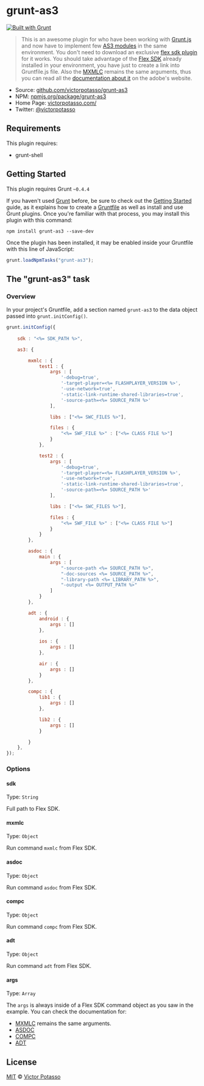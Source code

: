 # grunt-as3
[![Built with Grunt](https://cdn.gruntjs.com/builtwith.png)](http://gruntjs.com/)

> This is an awesome plugin for who have been working with [Grunt.js](http://gruntjs.com/) and now have to implement few [AS3 modules](http://help.adobe.com/en_US/FlashPlatform/reference/actionscript/3/) in the same environment. You don't need to download an exclusive [flex sdk plugin](https://github.com/JamesMGreene/node-flex-sdk) for it works. You should take advantage of the [Flex SDK](http://www.adobe.com/devnet/flex/flex-sdk-download.html) already installed in your environment, you have just to create a link into Gruntfile.js file. Also the [MXMLC](http://help.adobe.com/en_US/flex/using/WS2db454920e96a9e51e63e3d11c0bf69084-7fcc.html) remains the same arguments, thus you can read all the [documentation about it](http://help.adobe.com/en_US/flex/using/WS2db454920e96a9e51e63e3d11c0bf69084-7fcc.html) on the adobe's website.

* Source: [github.com/victorpotasso/grunt-as3](https://github.com/victorpotasso/grunt-as3)
* NPM: [npmjs.org/package/grunt-as3](https://www.npmjs.org/package/grunt-as3)
* Home Page: [victorpotasso.com/](http://www.victorpotasso.com)
* Twitter: [@victorpotasso](https://twitter.com/victorpotasso)

## Requirements

This plugin requires:
+ grunt-shell

## Getting Started
This plugin requires Grunt `~0.4.4`

If you haven't used [Grunt](http://gruntjs.com/) before, be sure to check out the [Getting Started](http://gruntjs.com/getting-started) guide, as it explains how to create a [Gruntfile](http://gruntjs.com/sample-gruntfile) as well as install and use Grunt plugins. Once you're familiar with that process, you may install this plugin with this command:

```shell
npm install grunt-as3 --save-dev
```

Once the plugin has been installed, it may be enabled inside your Gruntfile with this line of JavaScript:

```js
grunt.loadNpmTasks("grunt-as3");
```

## The "grunt-as3" task

### Overview
In your project's Gruntfile, add a section named `grunt-as3` to the data object passed into `grunt.initConfig()`.

```js
grunt.initConfig({
    
    sdk : "<%= SDK_PATH %>",

    as3: {

        mxmlc : {
            test1 : {
                args : [
                    '-debug=true',
                    '-target-player=<%= FLASHPLAYER_VERSION %>',
                    '-use-network=true',
                    '-static-link-runtime-shared-libraries=true',
                    '-source-path=<%= SOURCE_PATH %>'
                ],

                libs : ["<%= SWC_FILES %>"],

                files : {            
                    "<%= SWF_FILE %>" : ["<%= CLASS FILE %>"]
                }
            },

            test2 : {
                args : [
                    '-debug=true',
                    '-target-player=<%= FLASHPLAYER_VERSION %>',
                    '-use-network=true',
                    '-static-link-runtime-shared-libraries=true',
                    '-source-path=<%= SOURCE_PATH %>'
                ],

                libs : ["<%= SWC_FILES %>"],

                files : {            
                    "<%= SWF_FILE %>" : ["<%= CLASS FILE %>"]
                }
            }
        },

        asdoc : {
            main : {
                args : [
                    "-source-path <%= SOURCE_PATH %>",
                    "-doc-sources <%= SOURCE_PATH %>", 
                    "-library-path <%= LIBRARY_PATH %>",
                    "-output <%= OUTPUT_PATH %>"
                ]
            }
        },

        adt : {
            android : {
                args : []
            },
            
            ios : {
                args : []
            },

            air : {
                args : []
            }
        },

        compc : {
            lib1 : {
                args : []
            },

            lib2 : {
                args : []
            }

        }
    },
});
```

### Options

#### sdk
Type: `String`

Full path to Flex SDK.

#### mxmlc
Type: `Object`

Run command `mxmlc` from Flex SDK.

#### asdoc
Type: `Object`

Run command `asdoc` from Flex SDK.

#### compc
Type: `Object`

Run command `compc` from Flex SDK.

#### adt
Type: `Object`

Run command `adt` from Flex SDK.

#### args
Type: `Array`

The `args` is always inside of a Flex SDK command object as you saw in the example. You can check the documentation for:
+ [MXMLC](http://help.adobe.com/en_US/flex/using/WS2db454920e96a9e51e63e3d11c0bf69084-7fcc.html) remains the same arguments.
+ [ASDOC](http://help.adobe.com/en_US/flex/using/WSd0ded3821e0d52fe1e63e3d11c2f44bc36-7ffa.html)
+ [COMPC](http://help.adobe.com/en_US/flex/using/WS2db454920e96a9e51e63e3d11c0bf69084-7fd2.html)
+ [ADT](http://help.adobe.com/en_US/air/build/WS5b3ccc516d4fbf351e63e3d118666ade46-7fd9.html)


## License
[MIT](http://opensource.org/licenses/MIT) © [Victor Potasso](http://victorpotasso.com)
